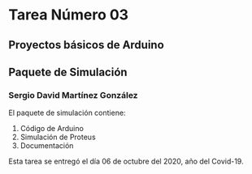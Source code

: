 # Tarea Número 03
## Proyectos básicos de Arduino
## Paquete de Simulación
### Sergio David Martínez González

El paquete de simulación contiene:
1. Código de Arduino
2. Simulación de Proteus
3. Documentación

Esta tarea se entregó el día 06 de octubre del 2020, año del Covid-19.